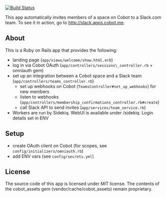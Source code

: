 [![Build Status](https://travis-ci.org/cobot/cobot-slack.svg?branch=master)](https://travis-ci.org/cobot/cobot-slack)

This app automatically invites members of a space on Cobot to a Slack.com team. To see it in action, go to http://slack.apps.cobot.me.

## About

This is a Ruby on Rails app that provides the following:

* landing page (`app/views/welcome/show.html.erb`)
* log in via Cobot OAuth (`app/controllers/sessions\_controller.rb` + omniauth gem)
* set up an integration between a Cobot space and a Slack team (`app/controllers/teams_controller.rb`)
  * set up webhooks on Cobot (`TeamsController#set_up_webhooks`) for new members
  * listen to webhooks (`app/controllers/membership_confirmations_controller.rb#create`)
  * call Slack API to send invites (`app/services/team_service.rb`)
* Workers are run by Sidekiq. WebUI is available under /sidekiq. Login details set in ENV

## Setup

* create OAuth client on Cobot (for scopes, see `config/initializers/omniauth.rb`)
* add ENV vars (see `config/secrets.yml`)

## License

The source code of this app is licensed under MIT license. The contents of the cobot_assets gem (vendor/cache/cobot_assets) remain proprietary.
